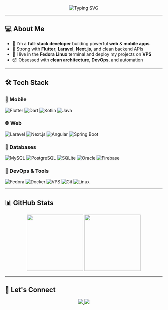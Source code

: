 <!-- Profile Header Banner -->
<p align="center">
  <img src="https://readme-typing-svg.demolab.com?font=Fira+Code&duration=2000&pause=800&center=true&vCenter=true&multiline=true&width=600&height=100&lines=Hi+I'm+Ganymede+%F0%9F%91%8B;Full-Stack+Web+%26+Mobile+Developer;I+build+Flutter+apps+%E2%9A%9B%EF%B8%8F+Laravel+Apps+%F0%9F%92%BB;DevOps+with+Linux%2C+Docker+%26+VPS+Deployments" alt="Typing SVG" />
</p>

---

## 💻 About Me

- 🔧 I'm a **full-stack developer** building powerful **web** & **mobile apps**
- 🧠 Strong with **Flutter**, **Laravel**, **Next.js**, and clean backend APIs
- 🐧 I live in the **Fedora Linux** terminal and deploy my projects on **VPS**
- 📦 Obsessed with **clean architecture**, **DevOps**, and automation

---

## 🛠️ Tech Stack

### 📱 Mobile
![Flutter](https://img.shields.io/badge/Flutter-02569B?style=for-the-badge&logo=flutter&logoColor=white)
![Dart](https://img.shields.io/badge/Dart-0175C2?style=for-the-badge&logo=dart&logoColor=white)
![Kotlin](https://img.shields.io/badge/Kotlin-7F52FF?style=for-the-badge&logo=kotlin&logoColor=white)
![Java](https://img.shields.io/badge/Java-ED8B00?style=for-the-badge&logo=openjdk&logoColor=white)

### 🌐 Web
![Laravel](https://img.shields.io/badge/Laravel-F55247?style=for-the-badge&logo=laravel&logoColor=white)
![Next.js](https://img.shields.io/badge/Next.js-000000?style=for-the-badge&logo=next.js&logoColor=white)
![Angular](https://img.shields.io/badge/Angular-DD0031?style=for-the-badge&logo=angular&logoColor=white)
![Spring Boot](https://img.shields.io/badge/Spring%20Boot-6DB33F?style=for-the-badge&logo=spring-boot&logoColor=white)

### 💾 Databases
![MySQL](https://img.shields.io/badge/MySQL-005C84?style=for-the-badge&logo=mysql&logoColor=white)
![PostgreSQL](https://img.shields.io/badge/PostgreSQL-336791?style=for-the-badge&logo=postgresql&logoColor=white)
![SQLite](https://img.shields.io/badge/SQLite-003B57?style=for-the-badge&logo=sqlite&logoColor=white)
![Oracle](https://img.shields.io/badge/Oracle-F80000?style=for-the-badge&logo=oracle&logoColor=white)
![Firebase](https://img.shields.io/badge/Firebase-FFCA28?style=for-the-badge&logo=firebase&logoColor=white)

### 🐧 DevOps & Tools
![Fedora](https://img.shields.io/badge/Fedora-294172?style=for-the-badge&logo=fedora&logoColor=white)
![Docker](https://img.shields.io/badge/Docker-2496ED?style=for-the-badge&logo=docker&logoColor=white)
![VPS](https://img.shields.io/badge/VPS-0078D7?style=for-the-badge&logo=server&logoColor=white)
![Git](https://img.shields.io/badge/Git-F05032?style=for-the-badge&logo=git&logoColor=white)
![Linux](https://img.shields.io/badge/Linux-FCC624?style=for-the-badge&logo=linux&logoColor=black)

---

## 📊 GitHub Stats

<p align="center">
  <img src="https://github-readme-stats.vercel.app/api?username=Kazan-2-magma&show_icons=true&theme=tokyonight&hide_border=true" height="180"/>
  <img src="https://github-readme-stats.vercel.app/api/top-langs/?username=Kazan-2-magma&layout=compact&theme=tokyonight&hide_border=true" height="180"/>
</p>

---

## 🔗 Let's Connect

<p align="center">
  <a href="https://www.linkedin.com/in/yassine-idlhaj-9aaab119a/" target="_blank">
    <img src="https://img.shields.io/badge/LinkedIn-0A66C2?style=for-the-badge&logo=linkedin&logoColor=white" />
  </a>
  <a href="mailto:yassinemks7@gmail.com">
    <img src="https://img.shields.io/badge/Email-D14836?style=for-the-badge&logo=gmail&logoColor=white" />
  </a>
</p>


